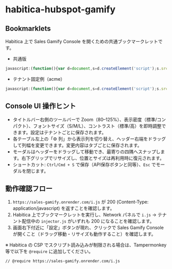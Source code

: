 # habitica-hubspot-gamify

## Bookmarklets

Habitica 上で Sales Gamify Console を開くための共通ブックマークレットです。

- 共通版

```javascript
javascript:(function(){var d=document,s=d.createElement('script');s.src='https://sales-gamify.onrender.com/i.js?t='+Date.now();s.crossOrigin='anonymous';(d.head||d.documentElement).appendChild(s);})();
```

- テナント固定例（acme）

```javascript
javascript:(function(){var d=document,s=d.createElement('script');s.src='https://sales-gamify.onrender.com/i.js?tenant=acme&t='+Date.now();s.crossOrigin='anonymous';(d.head||d.documentElement).appendChild(s);})();
```

## Console UI 操作ヒント

- タイトルバー右側のツールバーで Zoom（80–125%）、表示密度（標準/コンパクト）、フォントサイズ（S/M/L）、コントラスト（標準/高）を即時調整できます。設定はテナントごとに保存されます。
- 各テーブル左上の「⚙ 列」から表示列を切り替え、ヘッダー右端をドラッグして列幅を変更できます。変更内容はタブごとに保存されます。
- モーダルはヘッダーをドラッグして移動でき、最寄りの四隅へスナップします。右下グリップでリサイズし、位置とサイズは再利用時に復元されます。
- ショートカット: `Ctrl/Cmd + S` で保存（API保存ボタンと同等）、`Esc` でモーダルを閉じます。

## 動作確認フロー

1. `https://sales-gamify.onrender.com/i.js` が 200 (Content-Type: application/javascript) を返すことを確認します。
2. Habitica 上でブックマークレットを実行し、Network パネルで `i.js` → テナント配信中の `injector.js` がいずれも 200 になることを確認します。
3. 画面右下付近に「設定」ボタンが現れ、クリックで Sales Gamify Console が開くこと（ドラッグ移動・リサイズも動作すること）を確認します。

※ Habitica の CSP でスクリプト読み込みが制限される場合は、Tampermonkey 等で以下を `@require` に追加してください。

```
// @require https://sales-gamify.onrender.com/i.js
```
